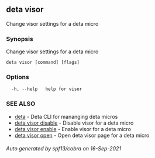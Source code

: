 ## deta visor

Change visor settings for a deta micro

### Synopsis

Change visor settings for a deta micro

```
deta visor [command] [flags]
```

### Options

```
  -h, --help   help for visor
```

### SEE ALSO

* [deta](deta.md)	 - Deta CLI for mananging deta micros
* [deta visor disable](deta_visor_disable.md)	 - Disable visor for a deta micro
* [deta visor enable](deta_visor_enable.md)	 - Enable visor for a deta micro
* [deta visor open](deta_visor_open.md)	 - Open deta visor page for a deta micro

###### Auto generated by spf13/cobra on 16-Sep-2021

